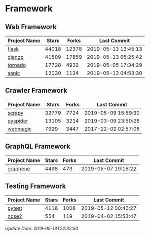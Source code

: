 # Framework

## Web Framework

| Project Name | Stars | Forks | Last Commit |
| ------------ | ----- | ----- | ----------- |
| [flask](https://github.com/pallets/flask) | 44018 | 12378 | 2019-05-13 13:45:13 |
| [django](https://github.com/django/django) | 41509 | 17859 | 2019-05-13 05:25:42 |
| [tornado](https://github.com/tornadoweb/tornado) | 17728 | 4932 | 2019-05-05 17:34:29 |
| [sanic](https://github.com/huge-success/sanic) | 12030 | 1134 | 2019-05-13 04:53:30 |

## Crawler Framework

| Project Name | Stars | Forks | Last Commit |
| ------------ | ----- | ----- | ----------- |
| [scrapy](https://github.com/scrapy/scrapy) | 32779 | 7724 | 2019-05-09 15:59:30 |
| [pyspider](https://github.com/binux/pyspider) | 13105 | 3214 | 2019-03-09 23:50:28 |
| [webmagic](https://github.com/code4craft/webmagic) | 7929 | 3447 | 2017-12-02 02:57:06 |

## GraphQL Framework

| Project Name | Stars | Forks | Last Commit |
| ------------ | ----- | ----- | ----------- |
| [graphene](https://github.com/graphql-python/graphene) | 4498 | 473 | 2019-05-07 19:16:22 |

## Testing Framework

| Project Name | Stars | Forks | Last Commit |
| ------------ | ----- | ----- | ----------- |
| [pytest](https://github.com/pytest-dev/pytest) | 4116 | 1006 | 2019-05-12 00:40:27 |
| [nose2](https://github.com/nose-devs/nose2) | 554 | 119 | 2019-04-02 15:53:47 |

*Update Date: 2019-05-13T22:32:50*